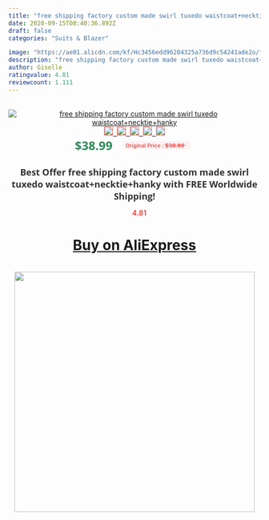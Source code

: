 ```yaml
---
title: "free shipping factory custom made swirl tuxedo waistcoat+necktie+hanky"
date: 2020-09-15T08:40:36.892Z
draft: false
categories: "Suits & Blazer"

image: "https://ae01.alicdn.com/kf/Hc3456edd96204325a736d9c54241ade2o/free-shipping-factory-custom-made-swirl-tuxedo-waistcoat-necktie-hanky.jpg"
description: "free shipping factory custom made swirl tuxedo waistcoat+necktie+hanky"
author: Giselle
ratingvalue: 4.81
reviewcount: 1.111
---
```

<br>
<div style="text-align: center;">
<a href="https://s.click.aliexpress.com/e/_AcCAHX" target="_blank" rel="nofollow noopener noreferrer"><img alt="free shipping factory custom made swirl tuxedo waistcoat+necktie+hanky" class="magnifier-image" src="https://ae01.alicdn.com/kf/Hc3456edd96204325a736d9c54241ade2o/free-shipping-factory-custom-made-swirl-tuxedo-waistcoat-necktie-hanky.jpg_640x640.jpg">
<br>
<img style="border:1px solid salmon" src="https://ae01.alicdn.com/kf/Hc3456edd96204325a736d9c54241ade2o/free-shipping-factory-custom-made-swirl-tuxedo-waistcoat-necktie-hanky.jpg_120x120.jpg">&nbsp;&nbsp;<img style="border:1px solid salmon" src="_120x120.jpg">&nbsp;&nbsp;<img style="border:1px solid salmon" src="_120x120.jpg">&nbsp;&nbsp;<img style="border:1px solid salmon" src="_120x120.jpg">&nbsp;&nbsp;<img style="border:1px solid salmon" src="_120x120.jpg"></a></div><br0>
<div style="text-align: center;"><span style="background-color: white; border: 0px; box-sizing: border-box; color: seagreen; display: inline-block; font-family: &quot;open sans&quot; , &quot;arial&quot; , &quot;helvetica&quot; , sans-serif , &quot;heiti&quot;; font-size: 24px; font-stretch: inherit; font-weight: 700; line-height: inherit; margin: 0px 10px 0px 0px; padding: 0px; vertical-align: middle;">$38.99 </span>
<span style="background: rgb(255 , 241 , 241); border-radius: 3px; border: 0px; box-sizing: border-box; color: #ff4747; display: inline-block; font-family: inherit; font-size: 12px; font-stretch: inherit; font-style: inherit; font-variant: inherit; font-weight: 600; line-height: inherit; margin: 0px; padding: 2px 5px; transform: scale(0.9); vertical-align: middle;">Original Price : <b style="text-decoration: line-through;">$38.99 </b> &nbsp;&nbsp;</span></div>
<h1 style="color: #333333; display: inline-block; font-family: &quot;open sans&quot; , &quot;arial&quot; , &quot;helvetica&quot; , sans-serif , &quot;heiti&quot;; font-size: 18px; font-stretch: inherit; font-weight: 700; text-align: center;">Best Offer free shipping factory custom made swirl tuxedo waistcoat+necktie+hanky with FREE Worldwide Shipping!</h1>
<div style="color: #ff4747; text-align: center;">
<img src="https://4.bp.blogspot.com/-M0ZcTcb-5uY/XleCXlxnR4I/AAAAAAAAAEc/OrjgMkXV1oMQFaCRZj5HQwOCBcu3w1FegCPcBGAYYCw/s1600/star.png" style="height: 15px;">&nbsp;<b>4.81</b></div>
<div class="button_cont" align="center"><a class="buynow_a" href="https://s.click.aliexpress.com/e/_AcCAHX" target="_blank" rel="nofollow noopener noreferrer"><H1>Buy on AliExpress</H1></a></div><br>
<div class="separator" style="clear: both; text-align: center;">
<img src="https://lh3.googleusercontent.com/-pTy5HemUv9M/XlePHvY0dAI/AAAAAAAAAE4/0nX5iRUoIWY8eMW9Dpxeirr157OZliDIgCLcBGAsYHQ/s1600/badge.gif" width="480">
</div>
